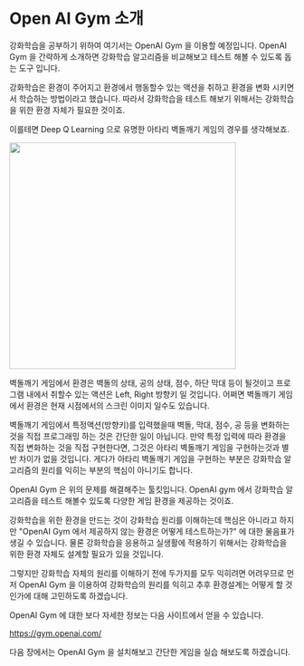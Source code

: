 # Open AI Gym 소개

강화학습을 공부하기 위하여 여기서는 OpenAI Gym 을 이용할 예정입니다. OpenAI Gym 을 간략하게 소개하면 강화학습 알고리즘을 비교해보고 테스트 해볼 수 있도록 돕는 도구 입니다.

강화학습은 환경이 주어지고 환경에서 행동할수 있는 액션을 취하고 환경을 변화 시키면서 학습하는 방법이라고 했습니다. 따라서 강화학습을 테스트 해보기 위해서는 강화학습을 위한 환경 자체가 필요한 것이죠.

이를테면 Deep Q Learning 으로 유명한 아타리 벽돌깨기 게임의 경우를 생각해보죠. 

<img src="http://postfiles11.naver.net/MjAxNzAyMjRfMjcg/MDAxNDg3OTE5MDY3NjE4.RaRFx4VLC2bF7ko_Lrd4Vr-0LHWwm_MwaSmmISGWdYgg.Arog54mYYWmFmwP_RztdRD53bCXXHzd4GycAT6GzxuUg.GIF.akj61300/atari.gif?type=w2" width="400px" />

벽돌깨기 게임에서 환경은 벽돌의 상태, 공의 상태, 점수, 하단 막대 등이 될것이고 프로그램 내에서 취할수 있는 액션은 Left, Right 방향키 일 것입니다. 어쩌면 벽돌깨기 게임에서 환경은 현재 시점에서의 스크린 이미지 일수도 있습니다.

벽돌깨기 게임에서 특정액션(방향키)를 입력했을때 벽돌, 막대, 점수, 공 등을 변화하는 것을 직접 프로그래밍 하는 것은 간단한 일이 아닙니다. 만약 특정 입력에 따라 환경을 직접 변화하는 것을 직접 구현한다면, 그것은 아타리 벽돌깨기 게임을 구현하는것과 별반 차이가 없을 것입니다. 게다가 아타리 벽돌깨기 게임을 구현하는 부분은 강화학습 알고리즘의 원리를 익히는 부분의 핵심이 아니기도 합니다. 

OpenAI Gym 은 위의 문제를 해결해주는 툴킷입니다. OpenAI gym 에서 강화학습 알고리즘을 테스트 해볼수 있도록 다양한 게임 환경을 제공하는 것이죠. 

강화학습을 위한 환경을 만드는 것이 강화학습 원리를 이해하는데 핵심은 아니라고 하지만  "OpenAI Gym 에서 제공하지 않는 환경은 어떻게 테스트하는가?" 에 대한 물음표가 생길 수 있습니다. 물론 강화학습을 응용하고 실생활에 적용하기 위해서는 강화학습을 위한 환경 자체도 설계할 필요가 있을 것입니다. 

그렇지만 강화학습 자체의 원리를 이해하기 전에 두가지를 모두 익히려면 어려우므로 먼저 OpenAI Gym 을 이용하여 강화학습의 원리를 익히고 추후 환경설계는 어떻게 할 것인가에 대해 고민하도록 하겠습니다.

OpenAI Gym 에 대한 보다 자세한 정보는 다음 사이트에서 얻을 수 있습니다.

https://gym.openai.com/

다음 장에서는 OpenAI Gym 을 설치해보고 간단한 게임을 실습 해보도록 하겠습니다.
